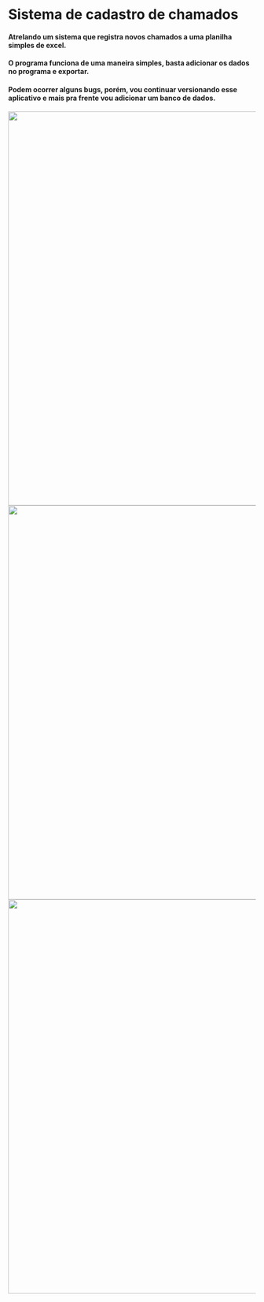 # Sistema de cadastro de chamados

#### Atrelando um sistema que registra novos chamados a uma planilha simples de excel.


#### O programa funciona de uma maneira simples, basta adicionar os dados no programa e exportar.


#### Podem ocorrer alguns bugs, porém, vou continuar versionando esse aplicativo e mais pra frente vou adicionar um banco de dados.


<div align="center">
<img src='https://raw.githubusercontent.com/viniciuscanutx/sistemadevisitas.py/master/img/screenshots/1.png' width=800px />
 
  
<div align="center">
<img src='https://raw.githubusercontent.com/viniciuscanutx/sistemadevisitas.py/master/img/screenshots/2.png' width=800px />
  

<div align="center">
<img src='https://raw.githubusercontent.com/viniciuscanutx/sistemadevisitas.py/master/img/screenshots/3.png' width=800px />
